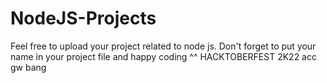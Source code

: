 # NodeJS-Projects
Feel free to upload your project related to node js. Don't forget to put your name in your project file and happy coding ^^
HACKTOBERFEST 
2K22
acc gw bang

